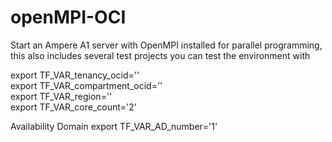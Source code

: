 # openMPI-OCI
 
Start an Ampere A1 server with OpenMPI installed for parallel programming, this also includes several test projects you can test the environment with





export TF_VAR_tenancy_ocid='<tenancy-ocid>'<br>
export TF_VAR_compartment_ocid='<comparment-ocid>' <br>
export TF_VAR_region='<home-region>'<br>
export TF_VAR_core_count='2'

<optional>
Availability Domain
export TF_VAR_AD_number='1'
